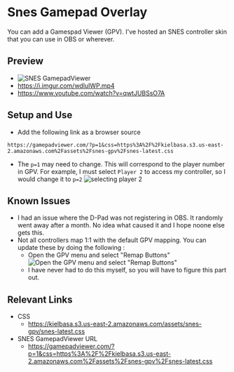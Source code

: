 # Snes Gamepad Overlay
You can add a Gamespad Viewer (GPV). I've hosted an SNES controller skin that you can use in OBS or wherever.

## Preview
- ![SNES GamepadViewer](https://i.imgur.com/eIqnYu3.png)
- https://i.imgur.com/wdluIWP.mp4
- https://www.youtube.com/watch?v=qwtJUBSsO7A

## Setup and Use
- Add the following link as a browser source
```
https://gamepadviewer.com/?p=1&css=https%3A%2F%2Fkielbasa.s3.us-east-2.amazonaws.com%2Fassets%2Fsnes-gpv%2Fsnes-latest.css
```
- The `p=1` may need to change. This will correspond to the player number in GPV. For example, I must select `Player 2` to access my controller, so I would change it to `p=2` ![selecting player 2](https://i.imgur.com/xWEHJXT.png)

## Known Issues
- I had an issue where the D-Pad was not registering in OBS. It randomly went away after a month. No idea what caused it and I hope noone else gets this.
- Not all controllers map 1:1 with the default GPV mapping. You can update these by doing the following :
    - Open the GPV menu and select "Remap Buttons"![Open the GPV menu and select "Remap Buttons"](https://i.imgur.com/RnuAe2m.png)
    - I have never had to do this myself, so you will have to figure this part out.

## Relevant Links
- CSS
    - https://kielbasa.s3.us-east-2.amazonaws.com/assets/snes-gpv/snes-latest.css
- SNES GamepadViewer URL
    - https://gamepadviewer.com/?p=1&css=https%3A%2F%2Fkielbasa.s3.us-east-2.amazonaws.com%2Fassets%2Fsnes-gpv%2Fsnes-latest.css
